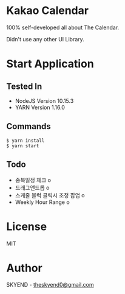 # Kakao Calendar

100% self-developed all about The Calendar.

Didn't use any other UI Library.

# Start Application

## Tested In 
* NodeJS Version 10.15.3
* YARN Version 1.16.0

## Commands
```
$ yarn install
$ yarn start
```

## Todo

* 중복일정 체크 o
* 드래그앤드롭 o
* 스케줄 블럭 클릭시 조정 팝업 o
* Weekly Hour Range o


# License

MIT 

# Author

SKYEND - theskyend0@gmail.com